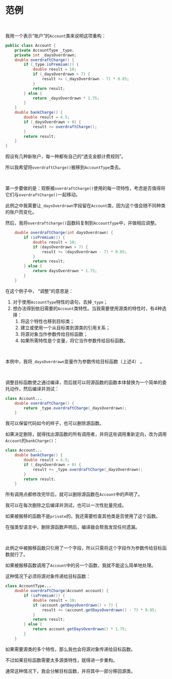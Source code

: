 # 范例

<br>

我用一个表示“账户”的`Account`类来说明这项重构：

```java
public class Account {
    private AccountType _type;
    private int _daysOverdrawn;
    double overdraftCharge() {
        if (_type.isPremium()) {
            double result = 10;
            if (_daysOverdrawn > 7) {
                result += (_daysOverdrawn - 7) * 0.85;
            }
            return result;
        } else {
            return _daysOverdrawn * 1.75;
        }
    }
    double bankCharge() {
        double result = 4.5;
        if (_daysOverdrawn > 0) {
            result += overdraftCharge();
        }
        return result;
    }
}
```

假设有几种新账户，每一种都有自己的“透支金额计费规则”。

所以我希望将`overdraftCharge()`搬移到`AccountType`类去。

<br>

第一步要做的是：观察被`overdraftCharge()`使用的每一项特性，考虑是否值得将它们与`overdraftCharge()`一起移动。

此例之中我需要让`_daysOverdrawn`字段留在`Account`类，因为这个值会随不同种类的账户而变化。

然后，我将`overdraftcharge()`函数码复制到`AccountType`中，并做相应调整。

```java
    double overdraftCharge(int daysOverdrawn) {
        if (isPremium()) {
            double result = 10;
            if (daysOverdrawn > 7) {
                result += (daysOverdrawn - 7) * 0.85;
            }
            return result;
        } else {
            return daysOverdrawn * 1.75;
        }
    }
```

在这个例子中， “调整”的意思是： 

1. 对于使用`AccountType`特性的语句，去掉`_type`；
2. 想办法得到依旧需要的`Account`类特性。当我需要使用源类的特性时，有4种选择：
   1. 将这个特性也移到目标类；
   2. 建立或使用一个从目标类到源类的引用关系；
   3. 将源对象当作参数传给目标函数；
   4. 如果所需特性是个变量，将它当作参数传给目标函数。

<br>

本例中，我将`_daysOverdrawn`变量作为参数传给目标函数（上述4） 。

<br>

调整目标函数使之通过编译，而后就可以将源函数的函数本体替换为一个简单的委托动作，然后编译并测试：

```java
class Account...
    double overdraftCharge() {
        return _type.overdraftCharge(_daysOverdrawn);
    }
```

我可以保留代码如今的样子，也可以删除源函数。

如果决定删除，就得找出源函数的所有调用者，并将这些调用重新定向，改为调用`Account`的`bankCharge()`：

```java
class Account...
    double bankCharge() {
        double result = 4.5;
        if (_daysOverdrawn > 0) {
            result += _type.overdraftCharge(_daysOverdrawn);
        }
        return result;
    }
```

所有调用点都修改完毕后，就可以删除源函数在`Account`中的声明了。

我可以在每次删除之后编译并测试，也可以一次性批量完成。

如果被搬移的函数不是`private`的，我还需要检查其他类是否使用了这个函数。

在强类型语言中，删除源函数声明后，编译器会帮我发现任何遗漏。

<br>

此例之中被搬移函数只引用了一个字段，所以只需将这个字段作为参数传给目标函数就行了。

如果被搬移函数调用了`Account`中的另一个函数，我就不能这么简单地处理。

这种情况下必须将源对象传递给目标函数：

```java
class AccountType...
    double overdraftCharge(Account account) {
        if (isPremium()) {
            double result = 10;
            if (account.getDaysOverdrawn() > 7) {
                result += (account.getDaysOverdrawn() - 7) * 0.85;
            }
            return result;
        } else {
            return account.getDaysOverdrawn() * 1.75;
        }
    }
```

如果需要源类的多个特性，那么我也会将源对象传递给目标函数。

不过如果目标函数需要太多源类特性，就得进一步重构。

通常这种情况下，我会分解目标函数，并将其中一部分移回源类。

<br>

